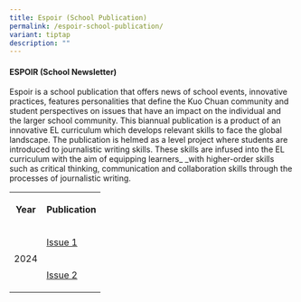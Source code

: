 ```yaml
---
title: Espoir (School Publication)
permalink: /espoir-school-publication/
variant: tiptap
description: ""
---
```

<h4><strong>ESPOIR (School Newsletter)</strong></h4>
<p>Espoir is a school publication that offers news of school events, innovative
practices, features personalities that define the Kuo Chuan community and
student perspectives on issues that have an impact on the individual and
the larger school community. This biannual publication is a product of
an innovative EL curriculum which develops relevant skills to face the
global landscape. The publication is helmed as a level project where students
are introduced to journalistic writing skills. These skills are infused
into the EL curriculum with the aim of equipping learners_ _with higher-order
skills such as critical thinking, communication and collaboration skills
through the processes of journalistic writing.</p>
<table style="minWidth: 50px">
<colgroup>
<col>
<col>
</colgroup>
<tbody>
<tr>
<th rowspan="1" colspan="1">
<p>Year</p>
</th>
<th rowspan="1" colspan="1">
<p>Publication</p>
</th>
</tr>
<tr>
<td rowspan="2" colspan="1">
<p></p>
<p>2024</p>
</td>
<td rowspan="1" colspan="1">
<p><a href="https://anyflip.com/jwndd/lebp/" rel="noopener nofollow" target="_blank">Issue 1</a>
</p>
</td>
</tr>
<tr>
<td rowspan="1" colspan="1">
<p><a href="https://anyflip.com/jwndd/ejtp/" rel="noopener nofollow" target="_blank">Issue 2</a>
</p>
</td>
</tr>
</tbody>
</table>
<p></p>